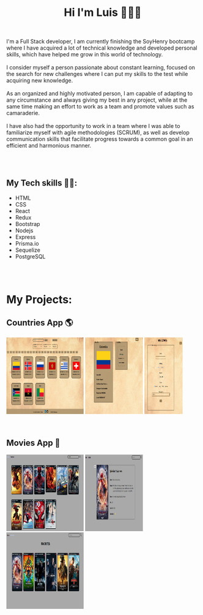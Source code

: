 <h1 align="center"> Hi I'm Luis 👋🧑‍💻</h1>

<br/>
<p style="margin:'50px'">
    I'm a Full Stack developer, I am currently finishing the SoyHenry bootcamp where I have acquired a lot of technical knowledge and developed personal skills, which have helped me grow in this world of technology.<br/><br/>
    I consider myself a person passionate about constant learning, focused on the search for new challenges where I can put my skills to the test while acquiring new knowledge.<br/><br/>
    As an organized and highly motivated person, I am capable of adapting to any circumstance and always giving my best in any project, while at the same time making an effort to work as a team and promote values such as camaraderie.<br/><br/>
    I have also had the opportunity to work in a team where I was able to familiarize myself with agile methodologies (SCRUM), as well as develop communication skills that facilitate progress towards a common goal in an efficient and harmonious manner.
</p>
<br/><br/>

## My Tech skills 🧑‍💻:

<ul>
    <li>HTML</li>
    <li>CSS</li>
    <li>React</li>
    <li>Redux</li>
    <li>Bootstrap</li>
    <li>Nodejs</li>
    <li>Express</li>
    <li>Prisma.io</li>
    <li>Sequelize</li>
    <li>PostgreSQL</li>
    
</ul>

<br/><br/>

# My Projects:

<h2>Countries App 🌎</h2>
<p>
<code><img width="40%" height="200px" src="./assets/countries1.png"></code>
<code><img width="30%" height="200px" src="./assets/countries2.png"></code>
<code><img width="20%" height="200px" src="./assets/countries3.png"></code>
</p>

&nbsp;&nbsp;

<h2>Movies App 🎦</h2>
<p>
<code><img width="40%" height="200px" src="./assets/movies1.png"></code>
<code><img width="30%" height="200px" src="./assets/movies2.png"></code>
<code><img width="40%" height="200px" src="./assets/movies3.png"></code>
</p>
